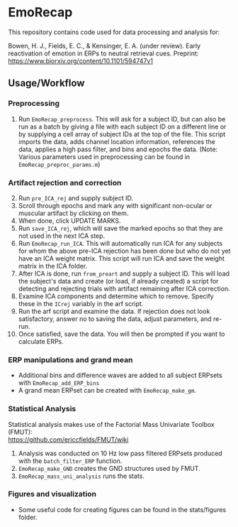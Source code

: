 # EmoRecap

This repository contains code used for data processing and analysis for:

Bowen, H. J., Fields, E. C., & Kensinger, E. A. (under review). Early reactivation of emotion in ERPs to neutral retrieval cues. Preprint: https://www.biorxiv.org/content/10.1101/594747v1

## Usage/Workflow

### Preprocessing

1. Run `EmoRecap_preprocess`. This will ask for a subject ID, but can also be run as a batch by giving a file with each subject ID on a different line or by supplying a cell array of subject IDs at the top of the file. This script imports the data, adds channel location information, references the data, applies a high pass filter, and bins and epochs the data.  (Note: Various parameters used in preprocessing can be found in `EmoRecap_preproc_params.m`)

### Artifact rejection and correction

2. Run `pre_ICA_rej` and supply subject ID. 
3. Scroll through epochs and mark any with significant non-ocular or muscular artifact by clicking on them.
4. When done, click UPDATE MARKS.
5. Run `save_ICA_rej`, which will save the marked epochs so that they are not used in the next ICA step.
6. Run `EmoRecap_run_ICA`. This will automatically run ICA for any subjects for whom the above pre-ICA rejection has been done but who do not yet have an ICA weight matrix. This script will run ICA and save the weight matrix in the ICA folder.
7. After ICA is done, run `from_preart` and supply a subject ID. This will load the subject's data and create (or load, if already created) a script for detecting and rejecting trials with artifact remaining after ICA correction.
8. Examine ICA components and determine which to remove. Specify these in the `ICrej` variably in the arf script.
9. Run the arf script and examine the data. If rejection does not look satisfactory, answer no to saving the data, adjust parameters, and re-run.
10. Once satisfied, save the data. You will then be prompted if you want to calculate ERPs.

### ERP manipulations and grand mean

* Additional bins and difference waves are added to all subject ERPsets with `EmoRecap_add_ERP_bins`
* A grand mean ERPset can be created with `EmoRecap_make_gm`.

### Statistical Analysis

Statistical analysis makes use of the Factorial Mass Univariate Toolbox (FMUT):  
https://github.com/ericcfields/FMUT/wiki

1. Analysis was conducted on 10 Hz low pass filtered ERPsets produced with  the `batch_filter_ERP` function.
2. `EmoRecap_make_GND` creates the GND structures used by FMUT.
3. `EmoRecap_mass_uni_analysis` runs the stats.

### Figures and visualization
* Some useful code for creating figures can be found in the stats/figures folder.
